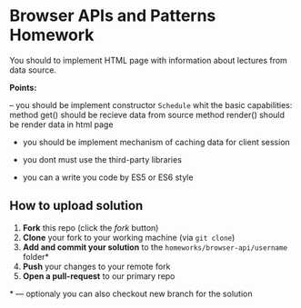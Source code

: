 # Browser APIs and Patterns Homework

You should to implement HTML page with information about lectures from data source.

**Points:**

– you should be implement constructor `Schedule` whit the basic capabilities:
  method get() should be recieve data from source
  method render() should be render data in html page

- you should be implement mechanism of caching data for client session 

- you dont must use the third-party libraries

- you can a write you code by ES5 or ES6 style


## How to upload solution

1. **Fork** this repo (click the *fork* button)
2. **Clone** your fork to your working machine (via `git clone`)
3. **Add and commit your solution** to the `homeworks/browser-api/username` folder*
4. **Push** your changes to your remote fork
5. **Open a pull-request** to our primary repo 

\* — optionaly you can also checkout new branch for the solution
